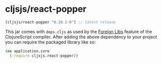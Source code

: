 # cljsjs/react-popper

[](dependency)
```clojure
[cljsjs/react-popper "0.10.1-0"] ;; latest release
```
[](/dependency)

This jar comes with `deps.cljs` as used by the [Foreign Libs][flibs] feature
of the ClojureScript compiler. After adding the above dependency to your project
you can require the packaged library like so:

```clojure
(ns application.core
  (:require cljsjs.react-popper))
```


[flibs]: https://clojurescript.org/reference/packaging-foreign-deps

